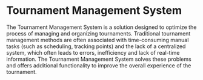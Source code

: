 # Tournament Management System

The Tournament Management System is a solution designed to optimize the process of managing and
organizing tournaments. Traditional tournament management methods are often associated with
time-consuming manual tasks (such as scheduling, tracking points) and the lack of a centralized
system, which often leads to errors, inefficiency and lack of real-time information. The Tournament
Management System solves these problems and offers additional functionality to improve the overall
experience of the tournament.
